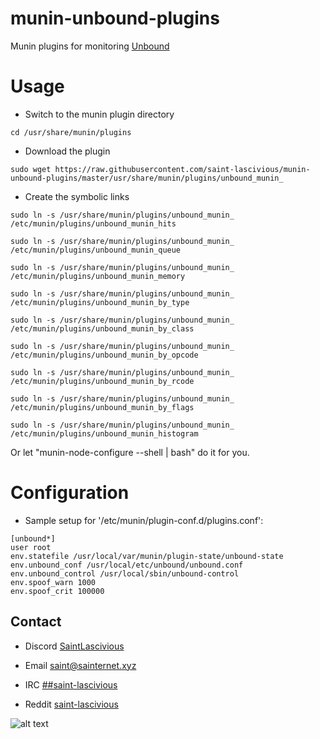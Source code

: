 # munin-unbound-plugins

Munin plugins for monitoring [Unbound](https://github.com/NLnetLabs/unbound)

# Usage
* Switch to the munin plugin directory
```
cd /usr/share/munin/plugins
```

* Download the plugin
```
sudo wget https://raw.githubusercontent.com/saint-lascivious/munin-unbound-plugins/master/usr/share/munin/plugins/unbound_munin_
```

* Create the symbolic links
```
sudo ln -s /usr/share/munin/plugins/unbound_munin_ /etc/munin/plugins/unbound_munin_hits
```
```
sudo ln -s /usr/share/munin/plugins/unbound_munin_ /etc/munin/plugins/unbound_munin_queue
```
```
sudo ln -s /usr/share/munin/plugins/unbound_munin_ /etc/munin/plugins/unbound_munin_memory
```
```
sudo ln -s /usr/share/munin/plugins/unbound_munin_ /etc/munin/plugins/unbound_munin_by_type
```
```
sudo ln -s /usr/share/munin/plugins/unbound_munin_ /etc/munin/plugins/unbound_munin_by_class
```
```
sudo ln -s /usr/share/munin/plugins/unbound_munin_ /etc/munin/plugins/unbound_munin_by_opcode
```
```
sudo ln -s /usr/share/munin/plugins/unbound_munin_ /etc/munin/plugins/unbound_munin_by_rcode
```
```
sudo ln -s /usr/share/munin/plugins/unbound_munin_ /etc/munin/plugins/unbound_munin_by_flags
```
```
sudo ln -s /usr/share/munin/plugins/unbound_munin_ /etc/munin/plugins/unbound_munin_histogram
```

Or let "munin-node-configure --shell | bash" do it for you.

# Configuration
* Sample setup for '/etc/munin/plugin-conf.d/plugins.conf':
```
[unbound*]
user root
env.statefile /usr/local/var/munin/plugin-state/unbound-state
env.unbound_conf /usr/local/etc/unbound/unbound.conf
env.unbound_control /usr/local/sbin/unbound-control
env.spoof_warn 1000
env.spoof_crit 100000
```

## Contact
* Discord
[SaintLascivious](https://discord.gg/NC7taVyn)

* Email
saint@sainternet.xyz

* IRC
[##saint-lascivious](https://webchat.freenode.net/##saint-lascivious)

* Reddit
[saint-lascivious](https://www.reddit.com/user/saint-lascivious)

![alt text][logo]

[logo]:https://vignette.wikia.nocookie.net/pokemon/images/7/76/265Wurmple.png "Using the spikes on its rear end, Wurmple peels the bark off trees and feeds on the sap that oozes out. This Pokémon's feet are tipped with suction pads that allow it to cling to glass without slipping."
